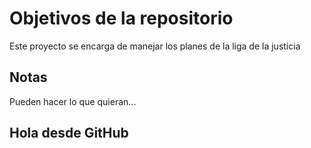 # Objetivos de la repositorio

Este proyecto se encarga de manejar los planes de la liga de la justicia


## Notas
Pueden hacer lo que quieran...

## Hola desde GitHub
